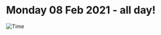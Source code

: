 # Monday 08 Feb 2021 - all day!
![Time](https://github.com/rich-ctm/today/workflows/Time/badge.svg)
